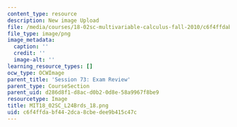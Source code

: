 ```yaml
---
content_type: resource
description: New image Upload
file: /media/courses/18-02sc-multivariable-calculus-fall-2010/c6f4ffdabf442dca8cbedee9b415c47c_MIT18_02SC_L24Brds_18.png
file_type: image/png
image_metadata:
  caption: ''
  credit: ''
  image-alt: ''
learning_resource_types: []
ocw_type: OCWImage
parent_title: 'Session 73: Exam Review'
parent_type: CourseSection
parent_uid: d286d8f1-d8ac-d0b2-0d8e-58a9967f8be9
resourcetype: Image
title: MIT18_02SC_L24Brds_18.png
uid: c6f4ffda-bf44-2dca-8cbe-dee9b415c47c
---
```


